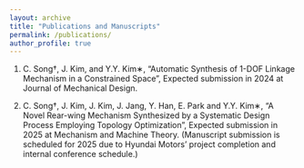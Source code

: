 ```yaml
---
layout: archive
title: "Publications and Manuscripts"
permalink: /publications/
author_profile: true
---
```



1. C. Song†, J. Kim, and Y.Y. Kim∗, “Automatic Synthesis of 1-DOF Linkage Mechanism in a Constrained Space”, Expected
submission in 2024 at Journal of Mechanical Design.

2. C. Song†, J. Kim, J. Kim, J. Jang, Y. Han, E. Park and Y.Y. Kim∗, “A Novel Rear-wing Mechanism Synthesized by a
Systematic Design Process Employing Topology Optimization”, Expected submission in 2025 at Mechanism and Machine
Theory. (Manuscript submission is scheduled for 2025 due to Hyundai Motors’ project completion and internal conference schedule.)
<!-- 

{% if site.author.googlescholar %}
  <div class="wordwrap">You can also find my articles on <a href="{{site.author.googlescholar}}">my Google Scholar profile</a>.</div>
{% endif %}

{% include base_path %}

{% for post in site.publications reversed %}
  {% include archive-single.html %}
{% endfor %}

-->
